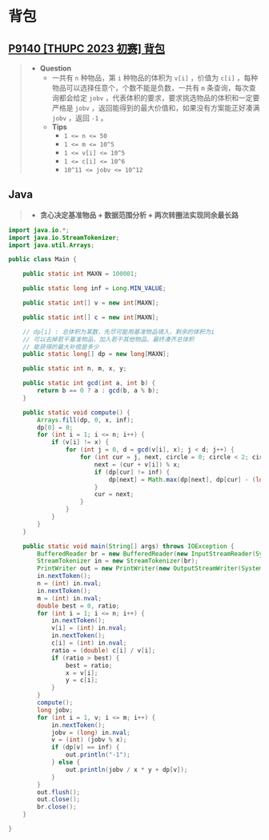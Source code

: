 # 背包

## [P9140 [THUPC 2023 初赛] 背包](https://www.luogu.com.cn/problem/P9140)

> - **Question**
>   - 一共有 `n` 种物品，第 `i` 种物品的体积为 `v[i]` ，价值为 `c[i]` ，每种物品可以选择任意个，个数不能是负数，一共有 `m` 条查询，每次查询都会给定 `jobv` ，代表体积的要求，要求挑选物品的体积和一定要严格是 `jobv` ，返回能得到的最大价值和，如果没有方案能正好凑满 `jobv` ，返回 `-1` 。
>   - **Tips**
>     - `1 <= n <= 50`
>     - `1 <= m <= 10^5`
>     - `1 <= v[i] <= 10^5`
>     - `1 <= c[i] <= 10^6`
>     - `10^11 <= jobv <= 10^12`

## Java

> - **贪心决定基准物品 + 数据范围分析 + 两次转圈法实现同余最长路**

```java
import java.io.*;
import java.io.StreamTokenizer;
import java.util.Arrays;

public class Main {

    public static int MAXN = 100001;

    public static long inf = Long.MIN_VALUE;

    public static int[] v = new int[MAXN];

    public static int[] c = new int[MAXN];

    // dp[i] : 总体积为某数，先尽可能用基准物品填入，剩余的体积为i
    // 可以去掉若干基准物品，加入若干其他物品，最终凑齐总体积
    // 能获得的最大补偿是多少
    public static long[] dp = new long[MAXN];

    public static int n, m, x, y;

    public static int gcd(int a, int b) {
        return b == 0 ? a : gcd(b, a % b);
    }

    public static void compute() {
        Arrays.fill(dp, 0, x, inf);
        dp[0] = 0;
        for (int i = 1; i <= n; i++) {
            if (v[i] != x) {
                for (int j = 0, d = gcd(v[i], x); j < d; j++) {
                    for (int cur = j, next, circle = 0; circle < 2; circle += cur == j ? 1 : 0) {
                        next = (cur + v[i]) % x;
                        if (dp[cur] != inf) {
                            dp[next] = Math.max(dp[next], dp[cur] - (long) ((cur + v[i]) / x) * y + c[i]);
                        }
                        cur = next;
                    }
                }
            }
        }
    }

    public static void main(String[] args) throws IOException {
        BufferedReader br = new BufferedReader(new InputStreamReader(System.in));
        StreamTokenizer in = new StreamTokenizer(br);
        PrintWriter out = new PrintWriter(new OutputStreamWriter(System.out));
        in.nextToken();
        n = (int) in.nval;
        in.nextToken();
        m = (int) in.nval;
        double best = 0, ratio;
        for (int i = 1; i <= n; i++) {
            in.nextToken();
            v[i] = (int) in.nval;
            in.nextToken();
            c[i] = (int) in.nval;
            ratio = (double) c[i] / v[i];
            if (ratio > best) {
                best = ratio;
                x = v[i];
                y = c[i];
            }
        }
        compute();
        long jobv;
        for (int i = 1, v; i <= m; i++) {
            in.nextToken();
            jobv = (long) in.nval;
            v = (int) (jobv % x);
            if (dp[v] == inf) {
                out.println("-1");
            } else {
                out.println(jobv / x * y + dp[v]);
            }
        }
        out.flush();
        out.close();
        br.close();
    }

}
```
